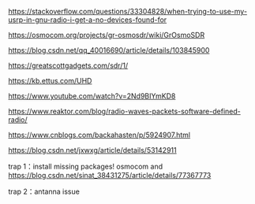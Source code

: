 https://stackoverflow.com/questions/33304828/when-trying-to-use-my-usrp-in-gnu-radio-i-get-a-no-devices-found-for

https://osmocom.org/projects/gr-osmosdr/wiki/GrOsmoSDR

https://blog.csdn.net/qq_40016690/article/details/103845900

https://greatscottgadgets.com/sdr/1/

https://kb.ettus.com/UHD

https://www.youtube.com/watch?v=2Nd9BIYmKD8

https://www.reaktor.com/blog/radio-waves-packets-software-defined-radio/

https://www.cnblogs.com/backahasten/p/5924907.html

https://blog.csdn.net/jxwxg/article/details/53142911

trap 1：install missing packages! osmocom and https://blog.csdn.net/sinat_38431275/article/details/77367773

trap 2：antanna issue
